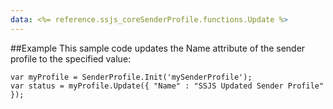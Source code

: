 ```yaml
---
data: <%= reference.ssjs_coreSenderProfile.functions.Update %>
---
```


##Example
This sample code updates the Name attribute of the sender profile to the specified value:
```
var myProfile = SenderProfile.Init('mySenderProfile');
var status = myProfile.Update({ "Name" : "SSJS Updated Sender Profile" });
```
